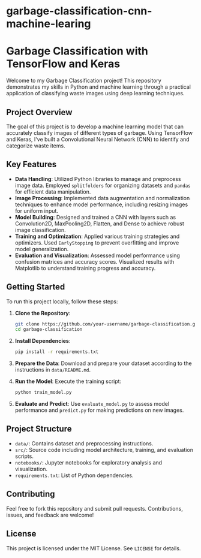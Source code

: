# garbage-classification-cnn-machine-learing

# Garbage Classification with TensorFlow and Keras

Welcome to my Garbage Classification project! This repository demonstrates my skills in Python and machine learning through a practical application of classifying waste images using deep learning techniques.

## Project Overview

The goal of this project is to develop a machine learning model that can accurately classify images of different types of garbage. Using TensorFlow and Keras, I've built a Convolutional Neural Network (CNN) to identify and categorize waste items.

## Key Features

- **Data Handling**: Utilized Python libraries to manage and preprocess image data. Employed `splitfolders` for organizing datasets and `pandas` for efficient data manipulation.
- **Image Processing**: Implemented data augmentation and normalization techniques to enhance model performance, including resizing images for uniform input.
- **Model Building**: Designed and trained a CNN with layers such as Convolution2D, MaxPooling2D, Flatten, and Dense to achieve robust image classification.
- **Training and Optimization**: Applied various training strategies and optimizers. Used `EarlyStopping` to prevent overfitting and improve model generalization.
- **Evaluation and Visualization**: Assessed model performance using confusion matrices and accuracy scores. Visualized results with Matplotlib to understand training progress and accuracy.

## Getting Started

To run this project locally, follow these steps:

1. **Clone the Repository**:
   ```bash
   git clone https://github.com/your-username/garbage-classification.git
   cd garbage-classification
   ```

2. **Install Dependencies**:
   ```bash
   pip install -r requirements.txt
   ```

3. **Prepare the Data**:
   Download and prepare your dataset according to the instructions in `data/README.md`.

4. **Run the Model**:
   Execute the training script:
   ```bash
   python train_model.py
   ```

5. **Evaluate and Predict**:
   Use `evaluate_model.py` to assess model performance and `predict.py` for making predictions on new images.

## Project Structure

- `data/`: Contains dataset and preprocessing instructions.
- `src/`: Source code including model architecture, training, and evaluation scripts.
- `notebooks/`: Jupyter notebooks for exploratory analysis and visualization.
- `requirements.txt`: List of Python dependencies.

## Contributing

Feel free to fork this repository and submit pull requests. Contributions, issues, and feedback are welcome!

## License

This project is licensed under the MIT License. See `LICENSE` for details.
